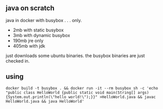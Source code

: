 
java on scratch
---------------

java in docker with busybox . . . only.

* 2mb with static busybox
* 3mb with dynamic busybox
* 190mb jre only
* 405mb with jdk

just downloads some ubuntu binaries.  the busybox binaries are just checked in.

using
-----

`docker build -t busybox . && docker run -it --rm busybox sh -c 'echo "public class HelloWorld {public static void main(String[] args) {System.out.println(\"hello world!\");}}" >HelloWorld.java && javac HelloWorld.java && java HelloWorld'`


